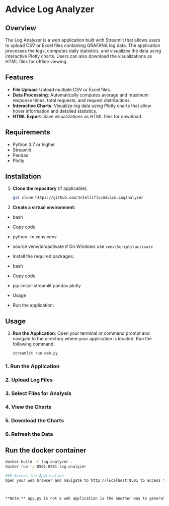 # Advice Log Analyzer

## Overview

The Log Analyzer is a web application built with Streamlit that allows users to upload CSV or Excel files containing GRAFANA log data. The application processes the logs, computes daily statistics, and visualizes the data using interactive Plotly charts. Users can also download the visualizations as HTML files for offline viewing.

## Features

- **File Upload**: Upload multiple CSV or Excel files.
- **Data Processing**: Automatically computes average and maximum response times, total requests, and request distributions.
- **Interactive Charts**: Visualize log data using Plotly charts that allow hover information and detailed statistics.
- **HTML Export**: Save visualizations as HTML files for download.

## Requirements

- Python 3.7 or higher
- Streamlit
- Pandas
- Plotly

## Installation

1. **Clone the repository** (if applicable):
   ```bash
   git clone https://github.com/Intelliflo/Advice.LogAnalyzer
   
2. **Create a virtual environment:**

- bash
- Copy code
- python -m venv venv
- source venv/bin/activate  # On Windows use `venv\Scripts\activate`
- Install the required packages:

- bash
- Copy code
- pip install streamlit pandas plotly
- Usage
- Run the application:


## Usage

1. **Run the Application**:
   Open your terminal or command prompt and navigate to the directory where your application is located. Run the following command:
   ```bash
   streamlit run web.py

### 1. Run the Application

### 2. Upload Log Files

### 3. Select Files for Analysis

### 4. View the Charts

### 5. Download the Charts

### 6. Refresh the Data


## Run the docker container
```bash
docker build -t log-analyzer .
docker run -p 8501:8501 log-analyzer

### Access the Application
Open your web browser and navigate to http://localhost:8501 to access the Log Analyzer application.



**Note:** app.py is not a web application is the another way to generate dashboard in html format reading the data from 'Data/Inputs folder/'
